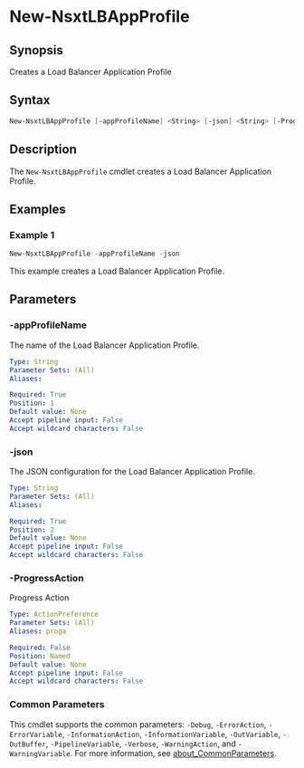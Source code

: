 # New-NsxtLBAppProfile

## Synopsis

Creates a Load Balancer Application Profile

## Syntax

```powershell
New-NsxtLBAppProfile [-appProfileName] <String> [-json] <String> [-ProgressAction <ActionPreference>] [<CommonParameters>]
```

## Description

The `New-NsxtLBAppProfile` cmdlet creates a Load Balancer Application Profile.

## Examples

### Example 1

```powershell
New-NsxtLBAppProfile -appProfileName -json
```

This example creates a Load Balancer Application Profile.

## Parameters

### -appProfileName

The name of the Load Balancer Application Profile.

```yaml
Type: String
Parameter Sets: (All)
Aliases:

Required: True
Position: 1
Default value: None
Accept pipeline input: False
Accept wildcard characters: False
```

### -json

The JSON configuration for the Load Balancer Application Profile.

```yaml
Type: String
Parameter Sets: (All)
Aliases:

Required: True
Position: 2
Default value: None
Accept pipeline input: False
Accept wildcard characters: False
```

### -ProgressAction

Progress Action

```yaml
Type: ActionPreference
Parameter Sets: (All)
Aliases: proga

Required: False
Position: Named
Default value: None
Accept pipeline input: False
Accept wildcard characters: False
```

### Common Parameters

This cmdlet supports the common parameters: `-Debug`, `-ErrorAction`, `-ErrorVariable`, `-InformationAction`, `-InformationVariable`, `-OutVariable`, `-OutBuffer`, `-PipelineVariable`, `-Verbose`, `-WarningAction`, and `-WarningVariable`. For more information, see [about_CommonParameters](http://go.microsoft.com/fwlink/?LinkID=113216).
